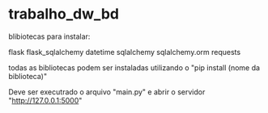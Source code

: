 # trabalho_dw_bd

blibiotecas para instalar:

flask
flask_sqlalchemy
datetime
sqlalchemy
sqlalchemy.orm
requests

todas as bibliotecas podem ser instaladas utilizando o "pip install (nome da biblioteca)"



Deve ser executrado o arquivo "main.py" e abrir o servidor "http://127.0.0.1:5000"
